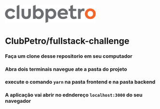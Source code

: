 <img src="logo-clubpetro.png" alt="Clubpetro" width="300">

# ClubPetro/fullstack-challenge


### Faça um clone desse repositorio em seu computador

### Abra dois terminais navegue ate a pasta do projeto 

### execute o comando `yarn` na pasta frontend e na pasta backend

### A aplicação vai abrir no edndereço ```localhost:3000``` do seu navegador
